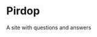 # Pirdop
A site with questions and answers
<html>
  <head>
  </head>

  <body>
    <?php include'add.php';?>
    <?php include'edit.php';?>
    <?php include'delete.php';?>
    <?php include'display.php';?>
  </body>
</html>

